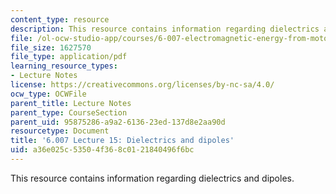 ```yaml
---
content_type: resource
description: This resource contains information regarding dielectrics and dipoles.
file: /ol-ocw-studio-app/courses/6-007-electromagnetic-energy-from-motors-to-lasers-spring-2011/a36e025c53504f368c0121840496f6bc_MIT6_007S11_lec15.pdf
file_size: 1627570
file_type: application/pdf
learning_resource_types:
- Lecture Notes
license: https://creativecommons.org/licenses/by-nc-sa/4.0/
ocw_type: OCWFile
parent_title: Lecture Notes
parent_type: CourseSection
parent_uid: 95875286-a9a2-6136-23ed-137d8e2aa90d
resourcetype: Document
title: '6.007 Lecture 15: Dielectrics and dipoles'
uid: a36e025c-5350-4f36-8c01-21840496f6bc
---
```

This resource contains information regarding dielectrics and dipoles.